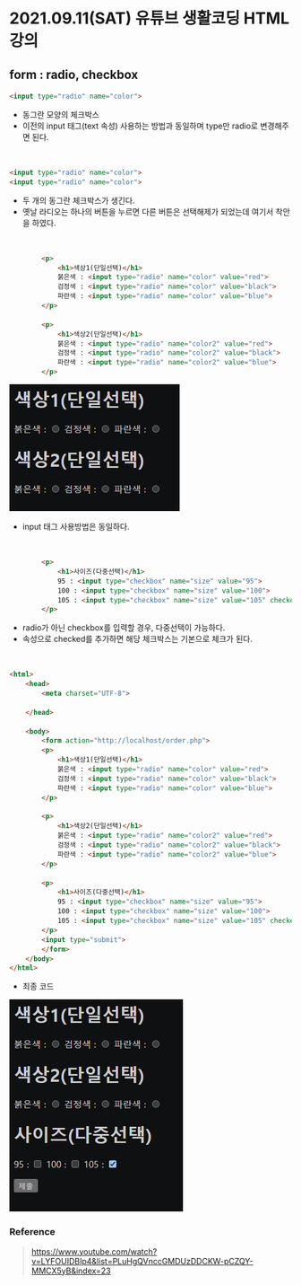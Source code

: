 # 2021.09.11(SAT) 유튜브 생활코딩 HTML 강의

## form : radio, checkbox

```html
<input type="radio" name="color">
```
- 동그란 모양의 체크박스
- 이전의 input 태그(text 속성) 사용하는 방법과 동일하며 type만 radio로 변경해주면 된다.

<br>

```html
<input type="radio" name="color">
<input type="radio" name="color">
```
- 두 개의 동그란 체크박스가 생긴다.
- 옛날 라디오는 하나의 버튼을 누르면 다른 버튼은 선택해제가 되었는데 여기서 착안을 하였다.

<br>

```html
        <p>
            <h1>색상1(단일선택)</h1>
            붉은색 : <input type="radio" name="color" value="red">
            검정색 : <input type="radio" name="color" value="black">
            파란색 : <input type="radio" name="color" value="blue">
        </p>

        <p>
            <h1>색상2(단일선택)</h1>
            붉은색 : <input type="radio" name="color2" value="red">
            검정색 : <input type="radio" name="color2" value="black">
            파란색 : <input type="radio" name="color2" value="blue">
        </p>
```
![출력결과](HTML_6_radio,checkbox_1.png)

- input 태그 사용방법은 동일하다.

<br>

```html
        <p>
            <h1>사이즈(다중선택)</h1>
            95 : <input type="checkbox" name="size" value="95">
            100 : <input type="checkbox" name="size" value="100">
            105 : <input type="checkbox" name="size" value="105" checked>
        </p>
```
- radio가 아닌 checkbox를 입력할 경우, 다중선택이 가능하다.
- 속성으로 checked를 추가하면 해당 체크박스는 기본으로 체크가 된다.

<br>

```html
<html>
    <head>
        <meta charset="UTF-8">

    </head>

    <body>
        <form action="http://localhost/order.php">
        <p>
            <h1>색상1(단일선택)</h1>
            붉은색 : <input type="radio" name="color" value="red">
            검정색 : <input type="radio" name="color" value="black">
            파란색 : <input type="radio" name="color" value="blue">
        </p>

        <p>
            <h1>색상2(단일선택)</h1>
            붉은색 : <input type="radio" name="color2" value="red">
            검정색 : <input type="radio" name="color2" value="black">
            파란색 : <input type="radio" name="color2" value="blue">
        </p>

        <p>
            <h1>사이즈(다중선택)</h1>
            95 : <input type="checkbox" name="size" value="95">
            100 : <input type="checkbox" name="size" value="100">
            105 : <input type="checkbox" name="size" value="105" checked>
        </p>
        <input type="submit">
        </form>
    </body>
</html>
```
- 최종 코드

![출력결과](HTML_6_radio,checkbox_2.png)

### Reference
> https://www.youtube.com/watch?v=LYFOUIDBIp4&list=PLuHgQVnccGMDUzDDCKW-pCZQY-MMCX5yB&index=23